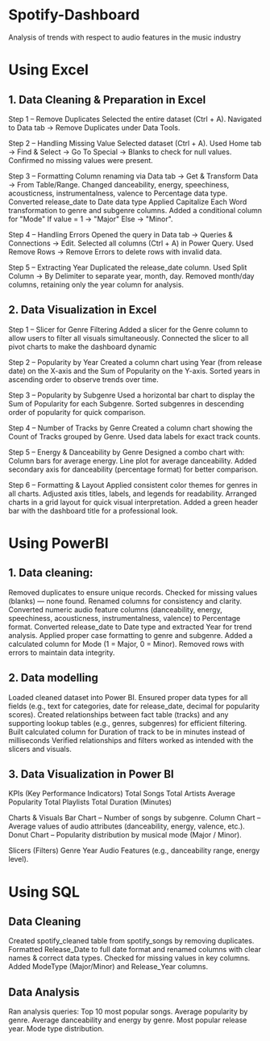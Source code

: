 # Spotify-Dashboard
Analysis of trends with respect to audio features in the music industry

# Using Excel
## 1. Data Cleaning & Preparation in Excel
Step 1 – Remove Duplicates
Selected the entire dataset (Ctrl + A).
Navigated to Data tab → Remove Duplicates under Data Tools.

Step 2 – Handling Missing Value
Selected dataset (Ctrl + A).
Used Home tab → Find & Select → Go To Special → Blanks to check for null values.
Confirmed no missing values were present.

Step 3 – Formatting
Column renaming via Data tab → Get & Transform Data → From Table/Range.
Changed danceability, energy, speechiness, acousticness, instrumentalness, valence to Percentage data type.
Converted release_date to Date data type
Applied Capitalize Each Word transformation to genre and subgenre columns.
Added a conditional column for "Mode"
If value = 1 → "Major"
Else → "Minor".

Step 4 – Handling Errors
Opened the query in Data tab → Queries & Connections → Edit.
Selected all columns (Ctrl + A) in Power Query.
Used Remove Rows → Remove Errors to delete rows with invalid data.

Step 5 – Extracting Year
Duplicated the release_date column.
Used Split Column → By Delimiter to separate year, month, day.
Removed month/day columns, retaining only the year column for analysis.

## 2. Data Visualization in Excel
Step 1 – Slicer for Genre Filtering
Added a slicer for the Genre column to allow users to filter all visuals simultaneously.
Connected the slicer to all pivot charts to make the dashboard dynamic

Step 2 – Popularity by Year
Created a column chart using Year (from release date) on the X-axis and the Sum of Popularity on the Y-axis.
Sorted years in ascending order to observe trends over time.

Step 3 – Popularity by Subgenre
Used a horizontal bar chart to display the Sum of Popularity for each Subgenre.
Sorted subgenres in descending order of popularity for quick comparison.

Step 4 – Number of Tracks by Genre
Created a column chart showing the Count of Tracks grouped by Genre.
Used data labels for exact track counts.

Step 5 – Energy & Danceability by Genre
Designed a combo chart with:
Column bars for average energy.
Line plot for average danceability.
Added secondary axis for danceability (percentage format) for better comparison.

Step 6 – Formatting & Layout
Applied consistent color themes for genres in all charts.
Adjusted axis titles, labels, and legends for readability.
Arranged charts in a grid layout for quick visual interpretation.
Added a green header bar with the dashboard title for a professional look.

# Using PowerBI

## 1.	Data cleaning:
Removed duplicates to ensure unique records.
Checked for missing values (blanks) — none found.
Renamed columns for consistency and clarity.
Converted numeric audio feature columns (danceability, energy, speechiness, acousticness, instrumentalness, valence) to Percentage format.
Converted release_date to Date type and extracted Year for trend analysis.
Applied proper case formatting to genre and subgenre.
Added a calculated column for Mode (1 = Major, 0 = Minor).
Removed rows with errors to maintain data integrity.

## 2.	Data modelling
Loaded cleaned dataset into Power BI.
Ensured proper data types for all fields (e.g., text for categories, date for release_date, decimal for popularity scores).
Created relationships between fact table (tracks) and any supporting lookup tables (e.g., genres, subgenres) for efficient filtering.
Built calculated column for Duration of track to be in minutes instead of milliseconds
Verified relationships and filters worked as intended with the slicers and visuals.

## 3.	Data Visualization in Power BI
KPIs (Key Performance Indicators)
Total Songs
Total Artists
Average Popularity
Total Playlists
Total Duration (Minutes)

Charts & Visuals
Bar Chart – Number of songs by subgenre.
Column Chart – Average values of audio attributes (danceability, energy, valence, etc.).
Donut Chart – Popularity distribution by musical mode (Major / Minor).

Slicers (Filters)
Genre
Year
Audio Features (e.g., danceability range, energy level).

# Using SQL

## Data Cleaning
Created spotify_cleaned table from spotify_songs by removing duplicates.
Formatted Release_Date to full date format and renamed columns with clear names & correct data types.
Checked for missing values in key columns.
Added ModeType (Major/Minor) and Release_Year columns.

## Data Analysis
Ran analysis queries:
Top 10 most popular songs.
Average popularity by genre.
Average danceability and energy by genre.
Most popular release year.
Mode type distribution.
